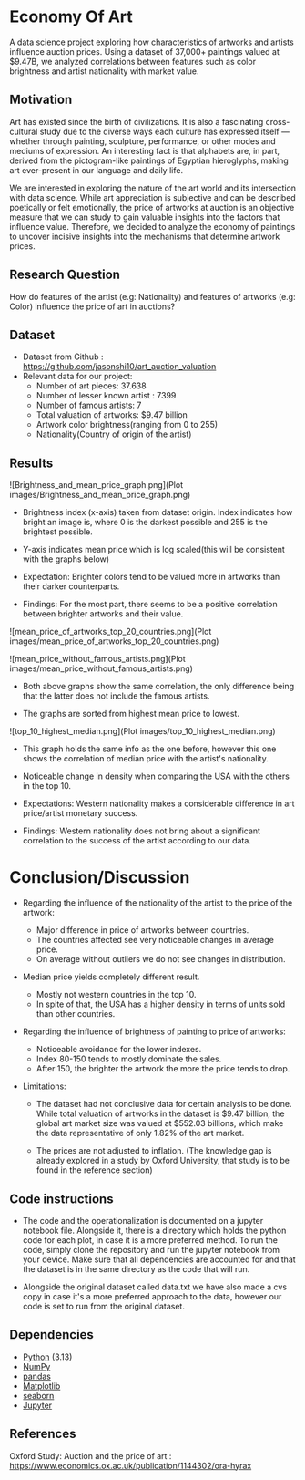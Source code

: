 # Economy Of Art 
A data science project exploring how characteristics of artworks and artists influence auction prices. Using a dataset of 37,000+ paintings valued at $9.47B, we analyzed correlations between features such as color brightness and artist nationality with market value. 


## Motivation
Art has existed since the birth of civilizations. It is also a fascinating cross-cultural study due to the diverse ways each culture has expressed itself — whether through painting, sculpture, performance, or other modes and mediums of expression. An interesting fact is that alphabets are, in part, derived from the pictogram-like paintings of Egyptian hieroglyphs, making art ever-present in our language and daily life.

We are interested in exploring the nature of the art world and its intersection with data science. While art appreciation is subjective and can be described poetically or felt emotionally, the price of artworks at auction is an objective measure that we can study to gain valuable insights into the factors that influence value. Therefore, we decided to analyze the economy of paintings to uncover incisive insights into the mechanisms that determine artwork prices.


## Research Question
How do features of the artist (e.g: Nationality) and features of artworks (e.g: Color) influence the price of art in auctions?

## Dataset 
- Dataset from Github : https://github.com/jasonshi10/art_auction_valuation
- Relevant data for our project:
    - Number of art pieces: 37.638 
    - Number of lesser known artist : 7399
    - Number of famous artists: 7
    - Total valuation of artworks: $9.47 billion
    - Artwork color brightness(ranging from 0 to 255)
    - Nationality(Country of origin of the artist)

## Results
![Brightness_and_mean_price_graph.png](Plot images/Brightness_and_mean_price_graph.png)

- Brightness index (x-axis) taken from dataset origin. Index indicates how bright an image is, where 0 is the darkest possible and 255 is the brightest possible.

- Y-axis indicates mean price which is log scaled(this will be consistent with the graphs below)

- Expectation: Brighter colors tend to be valued more in artworks than their darker counterparts.
- Findings: For the most part, there seems to be a positive correlation between brighter artworks and their value.

![mean_price_of_artworks_top_20_countries.png](Plot images/mean_price_of_artworks_top_20_countries.png)


![mean_price_without_famous_artists.png](Plot images/mean_price_without_famous_artists.png)

- Both above graphs show the same correlation, the only difference being that the latter does not include the famous artists.

- The graphs are sorted from highest mean price to lowest.


![top_10_highest_median.png](Plot images/top_10_highest_median.png)

- This graph holds the same info as the one before, however this one shows the correlation of median price with the artist's nationality.

- Noticeable change in density when comparing the USA with the others in the top 10.
- Expectations: Western nationality makes a considerable difference in art price/artist monetary success.
- Findings: Western nationality does not bring about a significant correlation to the success of the artist according to our data.


# Conclusion/Discussion
- Regarding the influence of the nationality of the artist to the price of the artwork:


    - Major difference in price of artworks between countries.
    - The countries affected see very noticeable changes in average price.
    - On average without outliers we do not see changes in distribution.

- Median price yields completely different result.
    - Mostly not western countries in the top 10. 
    - In spite of that, the USA has a higher density in terms of units sold than other countries.

- Regarding the influence of brightness of painting to price of artworks:
    - Noticeable avoidance for the lower indexes.
    - Index 80-150 tends to mostly dominate the sales. 
    - After 150, the brighter the artwork the more the price tends to drop.


-  Limitations:
    - The dataset had not conclusive data for certain analysis to be done. While total valuation of artworks in the dataset is $9.47 billion, the global art market size was valued at $552.03 billions, which make the data representative of only 1.82% of the art market.

    - The prices are not adjusted to inflation. (The knowledge gap is already explored in a study by Oxford University, that study is to be found in the reference section)

## Code instructions

- The code and the operationalization is documented on a jupyter notebook file. Alongside it, there is a directory which holds the python code for each plot, in case it is a more preferred method. To run the code, simply clone the repository and run the jupyter notebook from your device. Make sure that all dependencies are accounted for and that the dataset is in the same directory as the code that will run. 

- Alongside the original dataset called data.txt we have also made a cvs copy in case it's a more preferred approach to the data, however our code is set to run from the original dataset.

## Dependencies
- [Python](https://www.python.org/) (3.13)
- [NumPy](https://numpy.org/)
- [pandas](https://pandas.pydata.org/)
- [Matplotlib](https://matplotlib.org/)
- [seaborn](https://seaborn.pydata.org/)
- [Jupyter](https://jupyter.org/)

## References
Oxford Study: Auction and the price of art : https://www.economics.ox.ac.uk/publication/1144302/ora-hyrax


